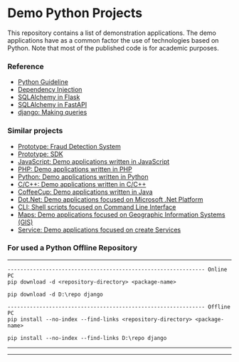 # Demo Python Projects 
This repository contains a list of demonstration applications. The demo applications have as a common factor the use of technologies based on Python. Note that most of the published code is for academic purposes.

### Reference
- [Python Guideline](https://github.com/ameksike/dev.resume/blob/main/demos/python/best.practices.md)
- [Dependency Injection](https://github.com/ameksike/dev.resume/blob/main/demos/python/di.md)
- [SQLAlchemy in Flask](https://flask.palletsprojects.com/en/2.3.x/patterns/sqlalchemy/)
- [SQLAlchemy in FastAPI](https://fastapi.tiangolo.com/tutorial/sql-databases/)
- [django: Making queries](https://docs.djangoproject.com/en/5.0/topics/db/queries/)

### Similar projects 
+ [Prototype: Fraud Detection System](https://github.com/ameksike/kdd.fraud.detection.system)
+ [Prototype: SDK](https://github.com/ameksike/tropipy)
+ [JavaScript: Demo applications written in JavaScript ](https://github.com/ameksike/demo.javascript)
+ [PHP: Demo applications written in PHP ](https://github.com/ameksike/demo.php)
+ [Python: Demo applications written in Python ](https://github.com/ameksike/demo.python)
+ [C/C++: Demo applications written in C/C++ ](https://github.com/ameksike/demo.c)
+ [CoffeeCup: Demo applications written in Java ](https://github.com/ameksike/demo.java)
+ [Dot.Net: Demo applications focused on  Microsoft .Net Platform ](https://github.com/ameksike/demo.ms.net)
+ [CLI: Shell scripts focused on Command Line Interface ](https://github.com/ameksike/demo.cli)
+ [Maps: Demo applications focused on Geographic Information Systems (GIS)](https://github.com/ameksike/demo.map)
+ [Service: Demo applications focused on create Services ](https://github.com/ameksike/demo.service)


### For used a Python Offline Repository 
------------------------------------------------------------------
	-------------------------------------------------------------- Online PC
	pip download -d <repository-directory> <package-name>

	pip download -d D:\repo django

	-------------------------------------------------------------- Offline PC
	pip install --no-index --find-links <repository-directory> <package-name>

	pip install --no-index --find-links D:\repo django
------------------------------------------------------------------
------------------------------------------------------------------
